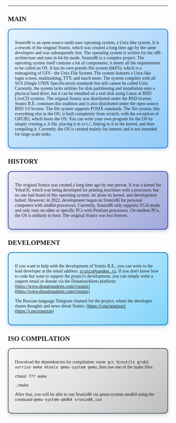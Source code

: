 
---

## <font face="Comic Sans MS">MAIN</font>

<div style="background: linear-gradient(135deg, #E3F2FD 0%, #BBDEFB 50%, #90CAF9 100%); padding: 20px; border-radius: 12px; border: 2px solid #1976D2; box-shadow: 0 4px 12px rgba(25, 118, 210, 0.3); margin: 15px 0; font-family: 'Comic Sans MS', cursive;">

Srunix86 is an open-source multi-user operating system, a Unix-like system. It is a rework of the original Srunix, which was created a long time ago by the same developers and was subsequently lost.
The operating system is written for the x86 architecture and runs in 64-bit mode.
Srunix86 is a complex project. The operating system itself contains a lot of components; it meets all the requirements to be called an OS. It has its own pseudo file system (bkFS), which is a reimagining of UFS - the Unix File System. The system features a Unix-like login screen, multitasking, TTY, and much more. The system complies with all SUS (Single UNIX Specification) standards but still cannot be called Unix.
Currently, the system lacks utilities for disk partitioning and installation onto a physical hard drive, but it can be installed on a real disk using Linux or BSD LiveCD systems. The original Srunix was distributed under the BSD license; Srunix R.E. continues this tradition and is also distributed under the open-source BSD 3.0 license. The file system supports POSIX standards. The file system, like everything else in the OS, is built completely from scratch, with the exception of GRUB2, which boots the OS. You can write your own program for the OS by simply creating a .h file, placing it in `src/`, linking to it in the kernel, and then compiling it. Currently, the OS is created mainly for interest and is not intended for large-scale tasks.

</div>

## <font face="Comic Sans MS">HISTORY</font>

<div style="background: linear-gradient(135deg, #E8EAF6 0%, #C5CAE9 50%, #9FA8DA 100%); padding: 20px; border-radius: 12px; border: 2px solid #303F9F; box-shadow: 0 4px 12px rgba(48, 63, 159, 0.3); margin: 15px 0; font-family: 'Comic Sans MS', cursive;">

The original Srunix was created a long time ago by one person. It was a kernel for YobaOS, which was being developed for printing machines with a processor, but no one had heard of this operating system, let alone its kernel, and development halted. However, in 2022, development began on Srunix86 for personal computers with amd64 processors. Currently, Srunix86 only supports VGA mode and only runs on older or specific PCs with Pentium processors. On modern PCs, the OS is unlikely to boot. The original Srunix was lost forever.

</div>

## <font face="Comic Sans MS">DEVELOPMENT</font>

<div style="background: linear-gradient(135deg, #E1F5FE 0%, #B3E5FC 50%, #81D4FA 100%); padding: 20px; border-radius: 12px; border: 2px solid #0277BD; box-shadow: 0 4px 12px rgba(2, 119, 189, 0.3); margin: 15px 0; font-family: 'Comic Sans MS', cursive;">

If you want to help with the development of Srunix R.E., you can write to the lead developer at the email address: [`srunix@yandex.ru`](mailto:srunix@yandex.ru). If you don't know how to code but want to support the project's development, you can simply write a support email or donate via the DonationAlerts platform:
[https://www.donationalerts.com/r/srunix](https://www.donationalerts.com/r/srunix)

The Russian-language Telegram channel for the project, where the developer shares thoughts and news about Srunix:
[https://t.me/srunixre](https://t.me/srunixre)

</div>

## <font face="Comic Sans MS">ISO COMPILATION</font>

<div style="background: linear-gradient(135deg, #F5F5F5 0%, #E0E0E0 50%, #BDBDBD 100%); padding: 20px; border-radius: 12px; border: 2px solid #455A64; box-shadow: 0 4px 12px rgba(69, 90, 100, 0.3); margin: 15px 0; font-family: 'Comic Sans MS', cursive;">

Download the dependencies for compilation: `nasm gcc binutils grub2 xorriso make mtools qemu-system qemu`, then use one of the make files:

`chmod 777 make`

`./make`

After that, you will be able to run Srunix86 via qemu-system-amd64 using the command `qemu-system-amd64 srunix86.iso`

</div>

